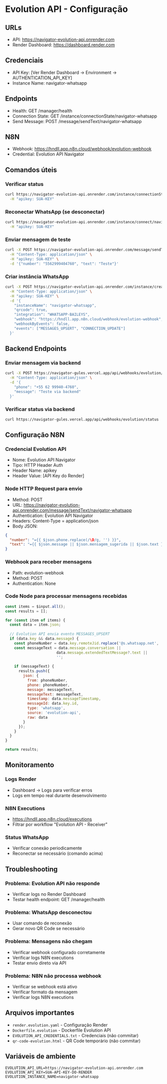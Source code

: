 # Evolution API - Configuração

## URLs
- API: https://navigator-evolution-api.onrender.com
- Render Dashboard: https://dashboard.render.com

## Credenciais
- API Key: [Ver Render Dashboard → Environment → AUTHENTICATION_API_KEY]
- Instance Name: navigator-whatsapp

## Endpoints
- Health: GET /manager/health
- Connection State: GET /instance/connectionState/navigator-whatsapp
- Send Message: POST /message/sendText/navigator-whatsapp

## N8N
- Webhook: https://hndll.app.n8n.cloud/webhook/evolution-webhook
- Credential: Evolution API Navigator

## Comandos úteis

### Verificar status
```bash
curl https://navigator-evolution-api.onrender.com/instance/connectionState/navigator-whatsapp \
  -H "apikey: SUA-KEY"
```

### Reconectar WhatsApp (se desconectar)
```bash
curl https://navigator-evolution-api.onrender.com/instance/connect/navigator-whatsapp \
  -H "apikey: SUA-KEY"
```

### Enviar mensagem de teste
```bash
curl -X POST https://navigator-evolution-api.onrender.com/message/sendText/navigator-whatsapp \
  -H "Content-Type: application/json" \
  -H "apikey: SUA-KEY" \
  -d '{"number": "5562999404760", "text": "Teste"}'
```

### Criar instância WhatsApp
```bash
curl -X POST https://navigator-evolution-api.onrender.com/instance/create \
  -H "Content-Type: application/json" \
  -H "apikey: SUA-KEY" \
  -d '{
    "instanceName": "navigator-whatsapp",
    "qrcode": true,
    "integration": "WHATSAPP-BAILEYS",
    "webhook": "https://hndll.app.n8n.cloud/webhook/evolution-webhook",
    "webhookByEvents": false,
    "events": ["MESSAGES_UPSERT", "CONNECTION_UPDATE"]
  }'
```

## Backend Endpoints

### Enviar mensagem via backend
```bash
curl -X POST https://navigator-gules.vercel.app/api/webhooks/evolution/send-message \
  -H "Content-Type: application/json" \
  -d '{
    "phone": "+55 62 99940-4760",
    "message": "Teste via backend"
  }'
```

### Verificar status via backend
```bash
curl https://navigator-gules.vercel.app/api/webhooks/evolution/status
```

## Configuração N8N

### Credencial Evolution API
- Nome: Evolution API Navigator
- Tipo: HTTP Header Auth
- Header Name: apikey
- Header Value: [API Key do Render]

### Node HTTP Request para envio
- Method: POST
- URL: https://navigator-evolution-api.onrender.com/message/sendText/navigator-whatsapp
- Authentication: Evolution API Navigator
- Headers: Content-Type = application/json
- Body JSON:
```json
{
  "number": "={{ $json.phone.replace(/\D/g, '') }}",
  "text": "={{ $json.message || $json.mensagem_sugerida || $json.text }}"
}
```

### Webhook para receber mensagens
- Path: evolution-webhook
- Method: POST
- Authentication: None

### Code Node para processar mensagens recebidas
```javascript
const items = $input.all();
const results = [];

for (const item of items) {
  const data = item.json;
  
  // Evolution API envia evento MESSAGES_UPSERT
  if (data.key && data.message) {
    const phoneNumber = data.key.remoteJid.replace('@s.whatsapp.net', '');
    const messageText = data.message.conversation || 
                       data.message.extendedTextMessage?.text || 
                       '';
    
    if (messageText) {
      results.push({
        json: {
          from: phoneNumber,
          phone: phoneNumber,
          message: messageText,
          messageText: messageText,
          timestamp: data.messageTimestamp,
          messageId: data.key.id,
          type: 'whatsapp',
          source: 'evolution-api',
          raw: data
        }
      });
    }
  }
}

return results;
```

## Monitoramento

### Logs Render
- Dashboard → Logs para verificar erros
- Logs em tempo real durante desenvolvimento

### N8N Executions
- https://hndll.app.n8n.cloud/executions
- Filtrar por workflow "Evolution API - Receiver"

### Status WhatsApp
- Verificar conexão periodicamente
- Reconectar se necessário (comando acima)

## Troubleshooting

### Problema: Evolution API não responde
- Verificar logs no Render Dashboard
- Testar health endpoint: GET /manager/health

### Problema: WhatsApp desconectou
- Usar comando de reconexão
- Gerar novo QR Code se necessário

### Problema: Mensagens não chegam
- Verificar webhook configurado corretamente
- Verificar logs N8N executions
- Testar envio direto via API

### Problema: N8N não processa webhook
- Verificar se webhook está ativo
- Verificar formato da mensagem
- Verificar logs N8N executions

## Arquivos importantes
- `render.evolution.yaml` - Configuração Render
- `Dockerfile.evolution` - Dockerfile Evolution API
- `EVOLUTION_API_CREDENTIALS.txt` - Credenciais (não commitar)
- `qr-code-evolution.html` - QR Code temporário (não commitar)

## Variáveis de ambiente
```env
EVOLUTION_API_URL=https://navigator-evolution-api.onrender.com
EVOLUTION_API_KEY=SUA-API-KEY-DO-RENDER
EVOLUTION_INSTANCE_NAME=navigator-whatsapp
```



